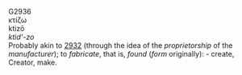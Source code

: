 G2936  
κτίζω  
ktizō  
*ktid‘-zo*  
Probably akin to [2932](g2932) (through the idea of the *proprietorship*
of the *manufacturer*); to *fabricate*, that is, *found* (*form*
originally): - create, Creator, make.  
